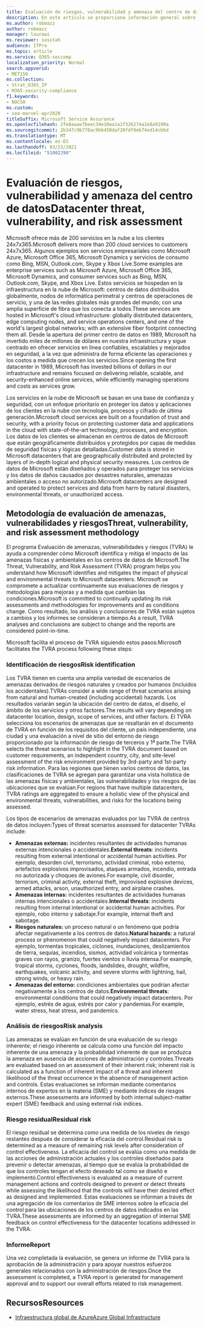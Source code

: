 ```yaml
---
title: Evaluación de riesgos, vulnerabilidad y amenaza del centro de datos
description: En este artículo se proporciona información general sobre la amenaza del centro de datos, la vulnerabilidad y la evaluación de riesgos en Microsoft 365.
ms.author: robmazz
author: robmazz
manager: laurawi
ms.reviewer: sosstah
audience: ITPro
ms.topic: article
ms.service: O365-seccomp
localization_priority: Normal
search.appverid:
- MET150
ms.collection:
- Strat_O365_IP
- M365-security-compliance
f1.keywords:
- NOCSH
ms.custom:
- seo-marvel-apr2020
titleSuffix: Microsoft Service Assurance
ms.openlocfilehash: 2fe8aaae7beec34e10aa1a1f326274a1e8a9190a
ms.sourcegitcommit: 2b347c9b778ac9b6450daf20fdf8eb74ed14cbbd
ms.translationtype: MT
ms.contentlocale: es-ES
ms.lasthandoff: 03/23/2021
ms.locfileid: "51002290"
---
```

# <a name="datacenter-threat-vulnerability-and-risk-assessment"></a><span data-ttu-id="a6c57-103">Evaluación de riesgos, vulnerabilidad y amenaza del centro de datos</span><span class="sxs-lookup"><span data-stu-id="a6c57-103">Datacenter threat, vulnerability, and risk assessment</span></span>

<span data-ttu-id="a6c57-104">Microsoft ofrece más de 200 servicios en la nube a los clientes 24x7x365.</span><span class="sxs-lookup"><span data-stu-id="a6c57-104">Microsoft delivers more than 200 cloud services to customers 24x7x365.</span></span> <span data-ttu-id="a6c57-105">Algunos ejemplos son servicios empresariales como Microsoft Azure, Microsoft Office 365, Microsoft Dynamics y servicios de consumo como Bing, MSN, Outlook.com, Skype y Xbox Live.</span><span class="sxs-lookup"><span data-stu-id="a6c57-105">Some examples are enterprise services such as Microsoft Azure, Microsoft Office 365, Microsoft Dynamics, and consumer services such as Bing, MSN, Outlook.com, Skype, and Xbox Live.</span></span> <span data-ttu-id="a6c57-106">Estos servicios se hospedan en la infraestructura en la nube de Microsoft: centros de datos distribuidos globalmente, nodos de informática perimetral y centros de operaciones de servicio, y una de las redes globales más grandes del mundo; con una amplia superficie de fibra que los conecta a todos.</span><span class="sxs-lookup"><span data-stu-id="a6c57-106">These services are hosted in Microsoft's cloud infrastructure: globally distributed datacenters, edge computing nodes, and service operations centers, and one of the world's largest global networks; with an extensive fiber footprint connecting them all.</span></span> <span data-ttu-id="a6c57-107">Desde la apertura del primer centro de datos en 1989, Microsoft ha invertido miles de millones de dólares en nuestra infraestructura y sigue centrado en ofrecer servicios en línea confiables, escalables y mejorados en seguridad, a la vez que administra de forma eficiente las operaciones y los costos a medida que crecen los servicios.</span><span class="sxs-lookup"><span data-stu-id="a6c57-107">Since opening the first datacenter in 1989, Microsoft has invested billions of dollars in our infrastructure and remains focused on delivering reliable, scalable, and security-enhanced online services, while efficiently managing operations and costs as services grow.</span></span>

<span data-ttu-id="a6c57-108">Los servicios en la nube de Microsoft se basan en una base de confianza y seguridad, con un enfoque prioritario en proteger los datos y aplicaciones de los clientes en la nube con tecnología, procesos y cifrado de última generación.</span><span class="sxs-lookup"><span data-stu-id="a6c57-108">Microsoft cloud services are built on a foundation of trust and security, with a priority focus on protecting customer data and applications in the cloud with state-of-the-art technology, processes, and encryption.</span></span> <span data-ttu-id="a6c57-109">Los datos de los clientes se almacenan en centros de datos de Microsoft que están geográficamente distribuidos y protegidos por capas de medidas de seguridad físicas y lógicas detalladas.</span><span class="sxs-lookup"><span data-stu-id="a6c57-109">Customer data is stored in Microsoft datacenters that are geographically distributed and protected by layers of in-depth logical and physical security measures.</span></span> <span data-ttu-id="a6c57-110">Los centros de datos de Microsoft están diseñados y operados para proteger los servicios y los datos de daños causados por desastres naturales, amenazas ambientales o acceso no autorizado.</span><span class="sxs-lookup"><span data-stu-id="a6c57-110">Microsoft datacenters are designed and operated to protect services and data from harm by natural disasters, environmental threats, or unauthorized access.</span></span>

## <a name="threat-vulnerability-and-risk-assessment-methodology"></a><span data-ttu-id="a6c57-111">Metodología de evaluación de amenazas, vulnerabilidades y riesgos</span><span class="sxs-lookup"><span data-stu-id="a6c57-111">Threat, vulnerability, and risk assessment methodology</span></span>

<span data-ttu-id="a6c57-112">El programa Evaluación de amenazas, vulnerabilidades y riesgos (TVRA) le ayuda a comprender cómo Microsoft identifica y mitiga el impacto de las amenazas físicas y ambientales en los centros de datos de Microsoft.</span><span class="sxs-lookup"><span data-stu-id="a6c57-112">The Threat, Vulnerability, and Risk Assessment (TVRA) program helps you understand how Microsoft identifies and mitigates the impact of physical and environmental threats to Microsoft datacenters.</span></span> <span data-ttu-id="a6c57-113">Microsoft se compromete a actualizar continuamente sus evaluaciones de riesgos y metodologías para mejoras y a medida que cambian las condiciones.</span><span class="sxs-lookup"><span data-stu-id="a6c57-113">Microsoft is committed to continually updating its risk assessments and methodologies for improvements and as conditions change.</span></span> <span data-ttu-id="a6c57-114">Como resultado, los análisis y conclusiones de TVRA están sujetos a cambios y los informes se consideran a tiempo.</span><span class="sxs-lookup"><span data-stu-id="a6c57-114">As a result, TVRA analyses and conclusions are subject to change and the reports are considered point-in-time.</span></span>

<span data-ttu-id="a6c57-115">Microsoft facilita el proceso de TVRA siguiendo estos pasos:</span><span class="sxs-lookup"><span data-stu-id="a6c57-115">Microsoft facilitates the TVRA process following these steps:</span></span>

### <a name="risk-identification"></a><span data-ttu-id="a6c57-116">Identificación de riesgos</span><span class="sxs-lookup"><span data-stu-id="a6c57-116">Risk identification</span></span>

<span data-ttu-id="a6c57-117">Los TVRA tienen en cuenta una amplia variedad de escenarios de amenazas derivados de riesgos naturales y creados por humanos (incluidos los accidentales).</span><span class="sxs-lookup"><span data-stu-id="a6c57-117">TVRAs consider a wide range of threat scenarios arising from natural and human-created (including accidental) hazards.</span></span> <span data-ttu-id="a6c57-118">Los resultados variarán según la ubicación del centro de datos, el diseño, el ámbito de los servicios y otros factores.</span><span class="sxs-lookup"><span data-stu-id="a6c57-118">The results will vary depending on datacenter location, design, scope of services, and other factors.</span></span> <span data-ttu-id="a6c57-119">El TVRA selecciona los escenarios de amenazas que se resaltarán en el documento de TVRA en función de los requisitos del cliente, un país independiente, una ciudad y una evaluación a nivel de sitio del entorno de riesgo proporcionado por la información de riesgo de terceros y 1ª parte.</span><span class="sxs-lookup"><span data-stu-id="a6c57-119">The TVRA selects the threat scenarios to highlight in the TVRA document based on customer requirements, an independent country, city, and site-level assessment of the risk environment provided by 3rd-party and 1st-party risk information.</span></span> <span data-ttu-id="a6c57-120">Para las regiones que tienen varios centros de datos, las clasificaciones de TVRA se agregan para garantizar una vista holística de las amenazas físicas y ambientales, las vulnerabilidades y los riesgos de las ubicaciones que se evalúan.</span><span class="sxs-lookup"><span data-stu-id="a6c57-120">For regions that have multiple datacenters, TVRA ratings are aggregated to ensure a holistic view of the physical and environmental threats, vulnerabilities, and risks for the locations being assessed.</span></span>

<span data-ttu-id="a6c57-121">Los tipos de escenarios de amenazas evaluados por las TVRA de centros de datos incluyen:</span><span class="sxs-lookup"><span data-stu-id="a6c57-121">Types of threat scenarios assessed for datacenter TVRAs include:</span></span>

- <span data-ttu-id="a6c57-122">**Amenazas externas:** incidentes resultantes de actividades humanas externas intencionales o accidentales.</span><span class="sxs-lookup"><span data-stu-id="a6c57-122">**External threats**: incidents resulting from external intentional or accidental human activities.</span></span> <span data-ttu-id="a6c57-123">Por ejemplo, desorden civil, terrorismo, actividad criminal, robo externo, artefactos explosivos improvisados, ataques armados, incendio, entrada no autorizada y choques de aviones.</span><span class="sxs-lookup"><span data-stu-id="a6c57-123">For example, civil disorder, terrorism, criminal activity, external theft, improvised explosive devices, armed attacks, arson, unauthorized entry, and airplane crashes.</span></span>
- <span data-ttu-id="a6c57-124">**Amenazas internas:** incidentes resultantes de actividades humanas internas intencionales o accidentales.</span><span class="sxs-lookup"><span data-stu-id="a6c57-124">**Internal threats**: incidents resulting from internal intentional or accidental human activities.</span></span> <span data-ttu-id="a6c57-125">Por ejemplo, robo interno y sabotaje.</span><span class="sxs-lookup"><span data-stu-id="a6c57-125">For example, internal theft and sabotage.</span></span>
- <span data-ttu-id="a6c57-126">**Riesgos naturales:** un proceso natural o un fenómeno que podría afectar negativamente a los centros de datos.</span><span class="sxs-lookup"><span data-stu-id="a6c57-126">**Natural hazards**: a natural process or phenomenon that could negatively impact datacenters.</span></span> <span data-ttu-id="a6c57-127">Por ejemplo, tormentas tropicales, ciclones, inundaciones, deslizamientos de tierra, sequías, incendios, sismos, actividad volcánica y tormentas graves con rayos, granizo, fuertes vientos o lluvia intensa.</span><span class="sxs-lookup"><span data-stu-id="a6c57-127">For example, tropical storms, cyclones, floods, landslides, drought, wildfire, earthquakes, volcanic activity, and severe storms with lightning, hail, strong winds, or heavy rain.</span></span>
- <span data-ttu-id="a6c57-128">**Amenazas del entorno:** condiciones ambientales que podrían afectar negativamente a los centros de datos.</span><span class="sxs-lookup"><span data-stu-id="a6c57-128">**Environmental threats**: environmental conditions that could negatively impact datacenters.</span></span> <span data-ttu-id="a6c57-129">Por ejemplo, estrés de agua, estrés por calor y pandemias.</span><span class="sxs-lookup"><span data-stu-id="a6c57-129">For example, water stress, heat stress, and pandemics.</span></span>

### <a name="risk-analysis"></a><span data-ttu-id="a6c57-130">Análisis de riesgos</span><span class="sxs-lookup"><span data-stu-id="a6c57-130">Risk analysis</span></span>

<span data-ttu-id="a6c57-131">Las amenazas se evalúan en función de una evaluación de su riesgo inherente; el riesgo inherente se calcula como una función del impacto inherente de una amenaza y la probabilidad inherente de que se produzca la amenaza en ausencia de acciones de administración y controles.</span><span class="sxs-lookup"><span data-stu-id="a6c57-131">Threats are evaluated based on an assessment of their inherent risk; inherent risk is calculated as a function of inherent impact of a threat and inherent likelihood of the threat occurrence in the absence of management action and controls.</span></span> <span data-ttu-id="a6c57-132">Estas evaluaciones se informan mediante comentarios internos de expertos en la materia (SME) y mediante índices de riesgos externos.</span><span class="sxs-lookup"><span data-stu-id="a6c57-132">These assessments are informed by both internal subject-matter expert (SME) feedback and using external risk indices.</span></span>

### <a name="residual-risk"></a><span data-ttu-id="a6c57-133">Riesgo residual</span><span class="sxs-lookup"><span data-stu-id="a6c57-133">Residual risk</span></span>

<span data-ttu-id="a6c57-134">El riesgo residual se determina como una medida de los niveles de riesgo restantes después de considerar la eficacia del control.</span><span class="sxs-lookup"><span data-stu-id="a6c57-134">Residual risk is determined as a measure of remaining risk levels after consideration of control effectiveness.</span></span> <span data-ttu-id="a6c57-135">La eficacia del control se evalúa como una medida de las acciones de administración actuales y los controles diseñados para prevenir o detectar amenazas, al tiempo que se evalúa la probabilidad de que los controles tengan el efecto deseado tal como se diseñó e implementó.</span><span class="sxs-lookup"><span data-stu-id="a6c57-135">Control effectiveness is evaluated as a measure of current management actions and controls designed to prevent or detect threats while assessing the likelihood that the controls will have their desired effect as designed and implemented.</span></span> <span data-ttu-id="a6c57-136">Estas evaluaciones se informan a través de una agregación de los comentarios de SME internos sobre la eficacia del control para las ubicaciones de los centros de datos indicados en las TVRA.</span><span class="sxs-lookup"><span data-stu-id="a6c57-136">These assessments are informed by an aggregation of internal SME feedback on control effectiveness for the datacenter locations addressed in the TVRA.</span></span>

### <a name="report"></a><span data-ttu-id="a6c57-137">Informe</span><span class="sxs-lookup"><span data-stu-id="a6c57-137">Report</span></span>

<span data-ttu-id="a6c57-138">Una vez completada la evaluación, se genera un informe de TVRA para la aprobación de la administración y para apoyar nuestros esfuerzos generales relacionados con la administración de riesgos.</span><span class="sxs-lookup"><span data-stu-id="a6c57-138">Once the assessment is completed, a TVRA report is generated for management approval and to support our overall efforts related to risk management.</span></span>

## <a name="resources"></a><span data-ttu-id="a6c57-139">Recursos</span><span class="sxs-lookup"><span data-stu-id="a6c57-139">Resources</span></span>

- [<span data-ttu-id="a6c57-140">Infraestructura global de Azure</span><span class="sxs-lookup"><span data-stu-id="a6c57-140">Azure Global Infrastructure</span></span>](https://www.microsoft.com/datacenters)
